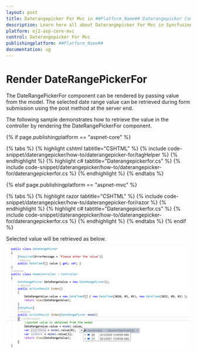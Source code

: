 ```yaml
---
layout: post
title: Daterangepicker For Mvc in ##Platform_Name## Daterangepicker Component
description: Learn here all about Daterangepicker For Mvc in Syncfusion ##Platform_Name## Daterangepicker component and more.
platform: ej2-asp-core-mvc
control: Daterangepicker For Mvc
publishingplatform: ##Platform_Name##
documentation: ug
---
```



# Render DateRangePickerFor

The DateRangePickerFor component can be rendered by passing value from the model. The selected date range value can be retrieved during form submission using the post method at the server end.

The following sample demonstrates how to retrieve the value in the controller by rendering the  DateRangePickerFor component.

{% if page.publishingplatform == "aspnet-core" %}

{% tabs %}
{% highlight cshtml tabtitle="CSHTML" %}
{% include code-snippet/daterangepicker/how-to/daterangepicker-for/tagHelper %}
{% endhighlight %}
{% highlight c# tabtitle="Daterangepickerfor.cs" %}
{% include code-snippet/daterangepicker/how-to/daterangepicker-for/daterangepickerfor.cs %}
{% endhighlight %}
{% endtabs %}

{% elsif page.publishingplatform == "aspnet-mvc" %}

{% tabs %}
{% highlight razor tabtitle="CSHTML" %}
{% include code-snippet/daterangepicker/how-to/daterangepicker-for/razor %}
{% endhighlight %}
{% highlight c# tabtitle="Daterangepickerfor.cs" %}
{% include code-snippet/daterangepicker/how-to/daterangepicker-for/daterangepickerfor.cs %}
{% endhighlight %}
{% endtabs %}
{% endif %}



Selected value will be retrieved as below.

![DateRangePickerFor Component in ASP.NET MVC](../images/asp-net-mvc-daterangepickerfor-value-post.png)
